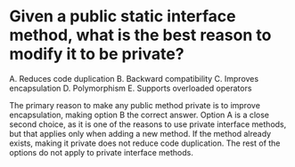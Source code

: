 # Given a public static interface method, what is the best reason to modify it to be private?
A. Reduces code duplication
B. Backward compatibility
C. Improves encapsulation
D. Polymorphism
E. Supports overloaded operators

The primary reason to make any public method private is to improve encapsulation, making option B the correct answer.
Option A is a close second choice, as it is one of the reasons to use private interface methods, but that applies only when adding a new method.
If the method already exists, making it private does not reduce code duplication. The rest of the options do not apply to private interface methods.
